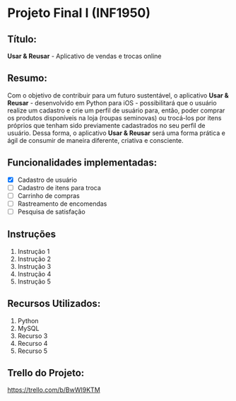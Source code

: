 # Projeto Final I (INF1950)
## Título: 
**Usar & Reusar** - Aplicativo de vendas e trocas online
## Resumo:
Com o objetivo de contribuir para um futuro sustentável, o aplicativo **Usar & Reusar** - desenvolvido em Python para iOS - possibilitará que o usuário realize um cadastro e crie um perfil de usuário para, então, poder comprar os produtos disponíveis na loja (roupas seminovas) ou trocá-los por itens próprios que tenham sido previamente cadastrados no seu perfil de usuário. Dessa forma, o aplicativo **Usar & Reusar** será uma forma prática e ágil de consumir de maneira diferente, criativa e consciente.   

## Funcionalidades implementadas:
- [x] Cadastro de usuário
- [ ] Cadastro de itens para troca
- [ ] Carrinho de compras
- [ ] Rastreamento de encomendas
- [ ] Pesquisa de satisfação

## Instruções
1. Instrução 1
2. Instrução 2
3. Instrução 3
4. Instrução 4
5. Instrução 5

## Recursos Utilizados:
1. Python
2. MySQL
3. Recurso 3
3. Recurso 4
3. Recurso 5

## Trello do Projeto:

https://trello.com/b/BwWI9KTM

